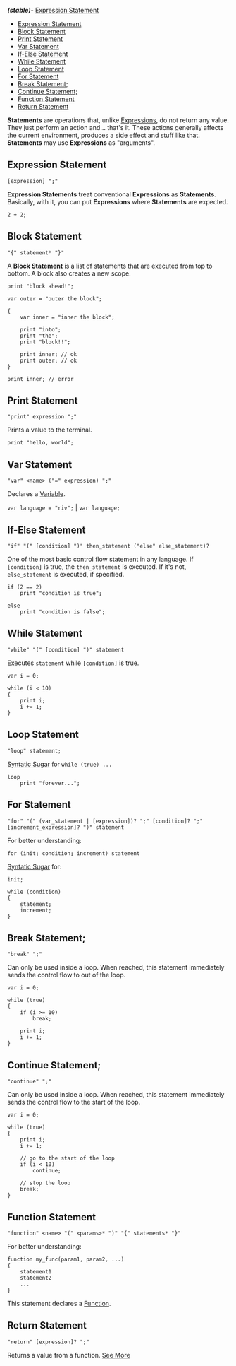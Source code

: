 ***(stable)***- [Expression Statement](#expression-statement)
- [Expression Statement](#expression-statement)
- [Block Statement](#block-statement)
- [Print Statement](#print-statement)
- [Var Statement](#var-statement)
- [If-Else Statement](#if-else-statement)
- [While Statement](#while-statement)
- [Loop Statement](#loop-statement)
- [For Statement](#for-statement)
- [Break Statement;](#break-statement)
- [Continue Statement;](#continue-statement)
- [Function Statement](#function-statement)
- [Return Statement](#return-statement)


**Statements** are operations that, unlike [Expressions](/doc/language/syntax/expressions.md), do not return any value. They just perform an action and... that's it. These actions generally affects the current environment, produces a side effect and stuff like that. **Statements** may use **Expressions** as "arguments".



## Expression Statement

`[expression] ";"`

**Expression Statements** treat conventional **Expressions** as **Statements**. Basically, with it, you can put **Expressions** where **Statements** are expected.


`2 + 2;`



## Block Statement

`"{" statement* "}"`

A **Block Statement** is a list of statements that are executed from top to bottom. A block also creates a new scope.


```
print "block ahead!";

var outer = "outer the block";

{
	var inner = "inner the block";

	print "into";
	print "the";
	print "block!!";

	print inner; // ok
	print outer; // ok
}

print inner; // error
```



## Print Statement

`"print" expression ";"`

Prints a value to the terminal.


`print "hello, world";`



## Var Statement

`"var" <name> ("=" expression) ";"`

Declares a [Variable](/doc/language/features/variables.md).


`var language = "riv";` |
`var language;`



## If-Else Statement

`"if" "(" [condition] ")" then_statement ("else" else_statement)?`

One of the most basic control flow statement in any language. If `[condition]` is true, the `then_statement` is executed. If it's not, `else_statement` is executed, if specified.


```
if (2 == 2)
	print "condition is true";

else
	print "condition is false";
```



## While Statement

`"while" "(" [condition] ")" statement`

Executes `statement` while `[condition]` is true.


```
var i = 0;

while (i < 10)
{
	print i;
	i += 1;
}
```



## Loop Statement

`"loop" statement;`

[Syntatic Sugar](/doc/language/syntax/syntatic_sugar.md) for `while (true) ...`


```
loop
	print "forever...";
```



## For Statement

`"for" "(" (var_statement | [expression])? ";" [condition]? ";" [increment_expression]? ")" statement`

For better understanding:

`for (init; condition; increment) statement`

[Syntatic Sugar](/doc/language/syntax/syntatic_sugar.md) for:

```
init;

while (condition)
{
	statement;
	increment;
}
```



## Break Statement;

`"break" ";"`

Can only be used inside a loop. When reached, this statement immediately sends the control flow to out of the loop.


```
var i = 0;

while (true)
{
	if (i >= 10)
		break;

	print i;
	i += 1;
}
```



## Continue Statement;

`"continue" ";"`

Can only be used inside a loop. When reached, this statement immediately sends the control flow to the start of the loop.


```
var i = 0;

while (true)
{
	print i;
	i += 1;

	// go to the start of the loop
	if (i < 10)
		continue;

	// stop the loop
	break;
}
```



## Function Statement

`"function" <name> "(" <params>* ")" "{" statements* "}"`

For better understanding:

```
function my_func(param1, param2, ...)
{
	statement1
	statement2
	...
}
```

This statement declares a [Function](/doc/language/features/functions.md).



## Return Statement

`"return" [expression]? ";"`

Returns a value from a function. [See More](/doc/language/features/functions.md)